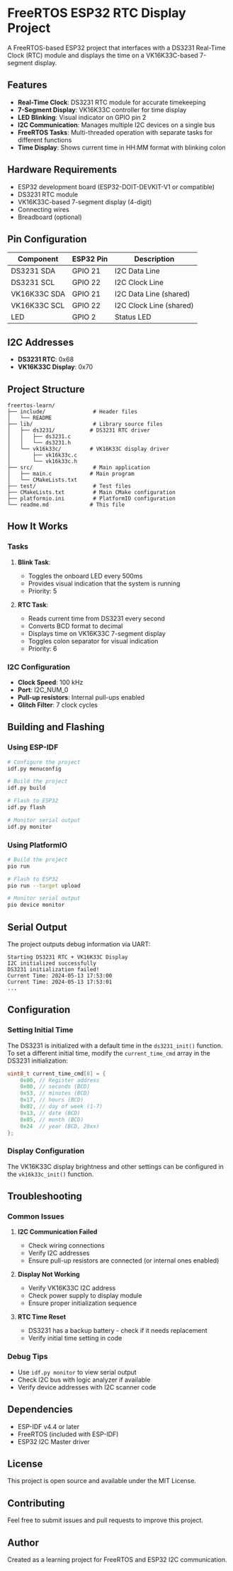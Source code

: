 # FreeRTOS ESP32 RTC Display Project

A FreeRTOS-based ESP32 project that interfaces with a DS3231 Real-Time Clock (RTC) module and displays the time on a VK16K33C-based 7-segment display.

## Features

- **Real-Time Clock**: DS3231 RTC module for accurate timekeeping
- **7-Segment Display**: VK16K33C controller for time display
- **LED Blinking**: Visual indicator on GPIO pin 2
- **I2C Communication**: Manages multiple I2C devices on a single bus
- **FreeRTOS Tasks**: Multi-threaded operation with separate tasks for different functions
- **Time Display**: Shows current time in HH:MM format with blinking colon

## Hardware Requirements

- ESP32 development board (ESP32-DOIT-DEVKIT-V1 or compatible)
- DS3231 RTC module
- VK16K33C-based 7-segment display (4-digit)
- Connecting wires
- Breadboard (optional)

## Pin Configuration

| Component | ESP32 Pin | Description |
|-----------|-----------|-------------|
| DS3231 SDA | GPIO 21 | I2C Data Line |
| DS3231 SCL | GPIO 22 | I2C Clock Line |
| VK16K33C SDA | GPIO 21 | I2C Data Line (shared) |
| VK16K33C SCL | GPIO 22 | I2C Clock Line (shared) |
| LED | GPIO 2 | Status LED |

## I2C Addresses

- **DS3231 RTC**: 0x68
- **VK16K33C Display**: 0x70

## Project Structure

```
freertos-learn/
├── include/               # Header files
│   └── README
├── lib/                   # Library source files
│   ├── ds3231/           # DS3231 RTC driver
│   │   ├── ds3231.c
│   │   └── ds3231.h
│   └── vk16k33c/         # VK16K33C display driver
│       ├── vk16k33c.c
│       └── vk16k33c.h
├── src/                   # Main application
│   ├── main.c            # Main program
│   └── CMakeLists.txt
├── test/                  # Test files
├── CMakeLists.txt         # Main CMake configuration
├── platformio.ini         # PlatformIO configuration
└── readme.md             # This file
```

## How It Works

### Tasks

1. **Blink Task**: 
   - Toggles the onboard LED every 500ms
   - Provides visual indication that the system is running
   - Priority: 5

2. **RTC Task**:
   - Reads current time from DS3231 every second
   - Converts BCD format to decimal
   - Displays time on VK16K33C 7-segment display
   - Toggles colon separator for visual indication
   - Priority: 6

### I2C Configuration

- **Clock Speed**: 100 kHz
- **Port**: I2C_NUM_0
- **Pull-up resistors**: Internal pull-ups enabled
- **Glitch Filter**: 7 clock cycles

## Building and Flashing

### Using ESP-IDF

```bash
# Configure the project
idf.py menuconfig

# Build the project
idf.py build

# Flash to ESP32
idf.py flash

# Monitor serial output
idf.py monitor
```

### Using PlatformIO

```bash
# Build the project
pio run

# Flash to ESP32
pio run --target upload

# Monitor serial output
pio device monitor
```

## Serial Output

The project outputs debug information via UART:

```
Starting DS3231 RTC + VK16K33C Display
I2C initialized successfully
DS3231 initialization failed!
Current Time: 2024-05-13 17:53:00
Current Time: 2024-05-13 17:53:01
...
```

## Configuration

### Setting Initial Time

The DS3231 is initialized with a default time in the `ds3231_init()` function. To set a different initial time, modify the `current_time_cmd` array in the DS3231 initialization:

```c
uint8_t current_time_cmd[8] = {
    0x00, // Register address
    0x00, // seconds (BCD)
    0x53, // minutes (BCD)
    0x17, // hours (BCD)
    0x02, // day of week (1-7)
    0x13, // date (BCD)
    0x05, // month (BCD)
    0x24  // year (BCD, 20xx)
};
```

### Display Configuration

The VK16K33C display brightness and other settings can be configured in the `vk16k33c_init()` function.

## Troubleshooting

### Common Issues

1. **I2C Communication Failed**
   - Check wiring connections
   - Verify I2C addresses
   - Ensure pull-up resistors are connected (or internal ones enabled)

2. **Display Not Working**
   - Verify VK16K33C I2C address
   - Check power supply to display module
   - Ensure proper initialization sequence

3. **RTC Time Reset**
   - DS3231 has a backup battery - check if it needs replacement
   - Verify initial time setting in code

### Debug Tips

- Use `idf.py monitor` to view serial output
- Check I2C bus with logic analyzer if available
- Verify device addresses with I2C scanner code

## Dependencies

- ESP-IDF v4.4 or later
- FreeRTOS (included with ESP-IDF)
- ESP32 I2C Master driver

## License

This project is open source and available under the MIT License.

## Contributing

Feel free to submit issues and pull requests to improve this project.

## Author

Created as a learning project for FreeRTOS and ESP32 I2C communication.
